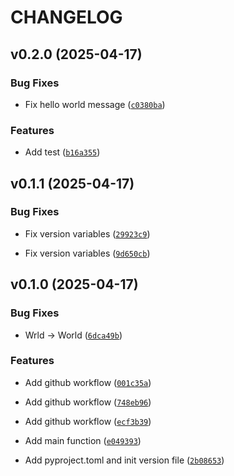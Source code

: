 # CHANGELOG


## v0.2.0 (2025-04-17)

### Bug Fixes

- Fix hello world message
  ([`c0380ba`](https://github.com/ampetelin/test/commit/c0380baf6661916a2a17e177b73366474329a34c))

### Features

- Add test
  ([`b16a355`](https://github.com/ampetelin/test/commit/b16a355b08cbb5c3f2cc4521d5b5647b3182ba26))


## v0.1.1 (2025-04-17)

### Bug Fixes

- Fix version variables
  ([`29923c9`](https://github.com/ampetelin/test/commit/29923c9fe5156c0f32d8e7f4f037350c2b0ab5a3))

- Fix version variables
  ([`9d650cb`](https://github.com/ampetelin/test/commit/9d650cb80749ba7179994a84cd5de075c9d00c0e))


## v0.1.0 (2025-04-17)

### Bug Fixes

- Wrld -> World
  ([`6dca49b`](https://github.com/ampetelin/test/commit/6dca49bf1454cb851a5bd667293dacf07bee67ac))

### Features

- Add github workflow
  ([`001c35a`](https://github.com/ampetelin/test/commit/001c35a9b9c0f37767c25fe7278b0edd56f52167))

- Add github workflow
  ([`748eb96`](https://github.com/ampetelin/test/commit/748eb961cdfee0507b6c122260e49ed2c8a306b6))

- Add github workflow
  ([`ecf3b39`](https://github.com/ampetelin/test/commit/ecf3b3968d58d7d23e9e326ad024522be3f78b77))

- Add main function
  ([`e049393`](https://github.com/ampetelin/test/commit/e049393317c1fca9cf21911fb330af207b8c9d82))

- Add pyproject.toml and init version file
  ([`2b08653`](https://github.com/ampetelin/test/commit/2b08653dae008f1c55efffed4abeac40e5597ae7))
